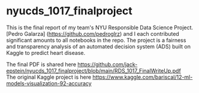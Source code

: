 # nyucds_1017_finalproject

This is the final report of my team's NYU Responsible Data Science Project. [Pedro Galarza] (https://github.com/pedroglrz) and I each contributed significant amounts to all notebooks in the repo. The project is a fairness and transparency analysis of an automated decision system (ADS) built on Kaggle to predict heart disease. 

The final PDF is shared here https://github.com/jack-epstein/nyucds_1017_finalproject/blob/main/RDS_1017_FinalWriteUp.pdf <br>
The original Kaggle project is here https://www.kaggle.com/bariscal/12-ml-models-visualization-92-accuracy
